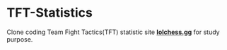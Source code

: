 # TFT-Statistics

Clone coding Team Fight Tactics(TFT) statistic site <a href="https://lolchess.gg"><b>lolchess.gg</b></a> for study purpose.
